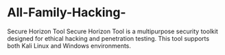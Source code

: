 # All-Family-Hacking-
Secure Horizon Tool  Secure Horizon Tool is a multipurpose security toolkit designed for ethical hacking and penetration testing. This tool supports both Kali Linux and Windows environments.
